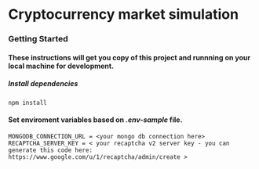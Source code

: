 # Cryptocurrency market simulation
### Getting Started

#### These instructions will get you copy of this project and runnning on your local machine for development.
#####  Install dependencies
```
npm install
```
#### Set enviroment variables based on ***.env-sample*** file.

```
MONGODB_CONNECTION_URL = <your mongo db connection here>
RECAPTCHA_SERVER_KEY = < your recaptcha v2 server key - you can generate this code here: https://www.google.com/u/1/recaptcha/admin/create >
```


